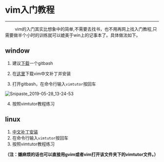 # vim入门教程

---

&emsp;&emsp; vim的入门其实比想象中的简单,不需要去找书，也不用再网上找入门教程,只需要做半个小时的训练就可以媲美于win上的记事本了。具体做法如下。

## window 
  1. 建议[下载](https://git-scm.com/download/win)一个gitbash
  
  2. 在[这里](https://sourceforge.net/projects/vimcdoc/files/win32-install/vimcdoc-2.1.0-setup.exe/download)下载vim中文补丁并安装
  
  3. 打开gitbash，在命令行输入`vimtutor`按回车


![Snipaste_2019-05-28_13-24-53](../src/Snipaste_2019-05-28_13-24-53.png)

  4. 按照vimtutor教程练习

## linux
  1. [中文补丁安装](https://blog.csdn.net/huanglin529/article/details/52514266)
  2. 在命令行输入`vimtutor`按回车
  3. 按照vimtutor教程练习



**（注：嫌麻烦的话也可以直接用gvim或者vim打开该文件夹下的vimtutor文件。）**

